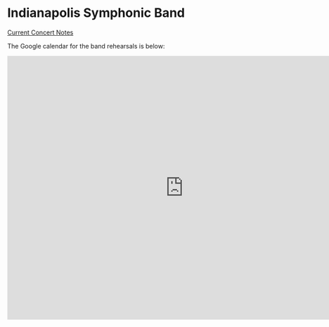 # Indianapolis Symphonic Band

[Current Concert Notes](/isb/2022-02)

The Google calendar for the band rehearsals is below:

<iframe src="https://calendar.google.com/calendar/embed?src=3ak7dtk3vl1cfqb2t9ha4cfnt4%40group.calendar.google.com&ctz=America%2FNew_York" style="border: 0" width="800" height="600" frameborder="0" scrolling="no"></iframe>
